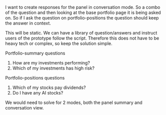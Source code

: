 I want to create responses for the panel in conversation mode. So a combo of the question and then looking at the base portfolio page it is being asked on. So if I ask the question on portfolio-positions the question should keep the answer in context.

This will be static. We can have a library of question/answers and instruct users of the prototype follow the script. Therefore this does not have to be heavy tech or complex, so keep the solution simple.

Portfolio-summary questions
1. How are my investments performing?
2. Which of my investments has high risk?

Portfolio-positions questions
1. Which of my stocks pay dividends?
2. Do I have any AI stocks?

We would need to solve for 2 modes, both the panel summary and conversation view.